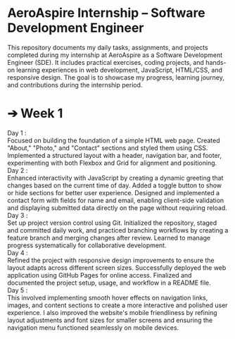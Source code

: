 # AeroAspire Internship – Software Development Engineer
This repository documents my daily tasks, assignments, and projects completed during my internship at AeroAspire as a Software Development Engineer (SDE). It includes practical exercises, coding projects, and hands-on learning experiences in web development, JavaScript, HTML/CSS, and responsive design.
The goal is to showcase my progress, learning journey, and contributions during the internship period.

# ➔ Week 1 <br>
Day 1 : <br>
 Focused on building the foundation of a simple HTML web page. Created "About," "Photo," and "Contact" sections and styled them using CSS. Implemented a structured layout with a header, navigation bar, and footer, experimenting with both Flexbox and Grid for alignment and positioning.<br>
Day 2 : <br>
 Enhanced interactivity with JavaScript by creating a dynamic greeting that changes based on the current time of day. Added a toggle button to show or hide sections for better user experience. Designed and implemented a contact form with fields for name and email, enabling client-side validation and displaying submitted data directly on the page without requiring reload.<br>
Day 3 : <br>
 Set up project version control using Git. Initialized the repository, staged and committed daily work, and practiced branching workflows by creating a feature branch and merging changes after review. Learned to manage progress systematically for collaborative development.<br>
Day 4 : <br>
 Refined the project with responsive design improvements to ensure the layout adapts across different screen sizes. Successfully deployed the web application using GitHub Pages for online access. Finalized and documented the project setup, usage, and workflow in a README file.<br>
Day 5 : <br>
 This involved implementing smooth hover effects on navigation links, images, and content sections to create a more interactive and polished user experience. I also improved the website's mobile friendliness by refining layout adjustments and font sizes for smaller screens and ensuring the navigation menu functioned seamlessly on mobile devices.